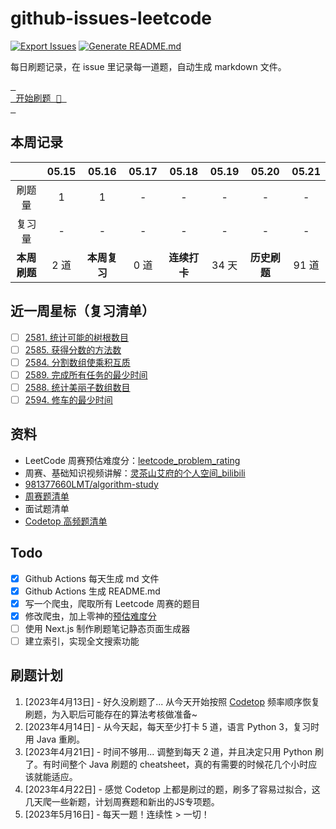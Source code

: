 # github-issues-leetcode

[![Export Issues](https://github.com/winterggg/github-issues-leetcode/actions/workflows/export_issues.yml/badge.svg)](https://github.com/winterggg/github-issues-leetcode/actions/workflows/export_issues.yml) [![Generate README.md](https://github.com/winterggg/github-issues-leetcode/actions/workflows/gemerate_readme.yml/badge.svg)](https://github.com/winterggg/github-issues-leetcode/actions/workflows/gemerate_readme.yml)

每日刷题记录，在 issue 里记录每一道题，自动生成 markdown 文件。

[<kbd> <br> 开始刷题 💪 <br> </kbd>](https://github.com/winterggg/leetcode/issues/new/choose)

## 本周记录

|          | 05.15 | 05.16 | 05.17 | 05.18 | 05.19 | 05.20 | 05.21 |
| :--------: | :---: | :---: | :---: | :---: | :---: | :---: | :---: |
| 刷题量 | 1 | 1 | - | - | - | - | - |
| 复习量 | - | - | - | - | - | - | - |
| **本周刷题** | 2 道 | **本周复习** | 0 道 | **连续打卡** | 34 天 | **历史刷题** | 91 道 |

## 近一周星标（复习清单）

- [ ] [2581. 统计可能的树根数目](https://github.com/winterggg/github-issues-leetcode/issues/92)
- [ ] [2585. 获得分数的方法数](https://github.com/winterggg/github-issues-leetcode/issues/90)
- [ ] [2584. 分割数组使乘积互质](https://github.com/winterggg/github-issues-leetcode/issues/89)
- [ ] [2589. 完成所有任务的最少时间](https://github.com/winterggg/github-issues-leetcode/issues/88)
- [ ] [2588. 统计美丽子数组数目](https://github.com/winterggg/github-issues-leetcode/issues/87)
- [ ] [2594. 修车的最少时间](https://github.com/winterggg/github-issues-leetcode/issues/86)

## 资料

- LeetCode 周赛预估难度分：[leetcode_problem_rating](https://zerotrac.github.io/leetcode_problem_rating)
- 周赛、基础知识视频讲解：[灵茶山艾府的个人空间_bilibili](https://space.bilibili.com/206214/channel/series)
- [981377660LMT/algorithm-study](https://github.com/981377660LMT/algorithm-study)
- [周赛题清单](./scripts/crawler/weekly_contests_with_rating.csv)
- 面试题清单
- [Codetop 高频题清单](./CodeTop题库.csv)


## Todo

- [x] Github Actions 每天生成 md 文件
- [x] Github Actions 生成 README.md
- [x] 写一个爬虫，爬取所有 Leetcode 周赛的题目
- [x] 修改爬虫，加上零神的[预估难度分](https://zerotrac.github.io/leetcode_problem_rating)
- [ ] 使用 Next.js 制作刷题笔记静态页面生成器
- [ ] 建立索引，实现全文搜索功能

## 刷题计划

1. [2023年4月13日] - 好久没刷题了... 从今天开始按照 [Codetop](./CodeTop题库.csv) 频率顺序恢复刷题，为入职后可能存在的算法考核做准备~
2. [2023年4月14日] - 从今天起，每天至少打卡 5 道，语言 Python 3，复习时用 Java 重刷。
3. [2023年4月21日] - 时间不够用... 调整到每天 2 道，并且决定只用 Python 刷了。有时间整个 Java 刷题的 cheatsheet，真的有需要的时候花几个小时应该就能适应。
4. [2023年4月22日] - 感觉 Codetop 上都是刷过的题，刷多了容易过拟合，这几天爬一些新题，计划周赛题和新出的JS专项题。
5. [2023年5月16日] - 每天一题！连续性 > 一切！


